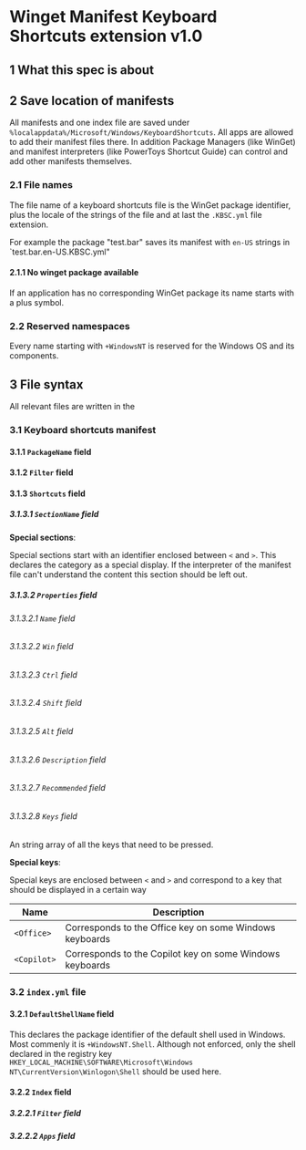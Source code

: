# Winget Manifest Keyboard Shortcuts extension v1.0

## 1 What this spec is about

## 2 Save location of manifests

All manifests and one index file are saved under `%localappdata%/Microsoft/Windows/KeyboardShortcuts`. All apps are allowed to add their manifest files there. In addition Package Managers (like WinGet) and manifest interpreters (like PowerToys Shortcut Guide) can control and add other manifests themselves.

### 2.1 File names

The file name of a keyboard shortcuts file is the WinGet package identifier, plus the locale of the strings of the file and at last the `.KBSC.yml` file extension.

For example the package "test.bar" saves its manifest with `en-US` strings in `test.bar.en-US.KBSC.yml"

#### 2.1.1 No winget package available

If an application has no corresponding WinGet package its name starts with a plus symbol.

### 2.2 Reserved namespaces

Every name starting with `+WindowsNT` is reserved for the Windows OS and its components.

## 3 File syntax

All relevant files are written in the 

### 3.1 Keyboard shortcuts manifest

#### 3.1.1 `PackageName` field

#### 3.1.2 `Filter` field

#### 3.1.3 `Shortcuts` field

##### 3.1.3.1 `SectionName` field

**Special sections**:

Special sections start with an identifier enclosed between `<` and `>`. This declares the category as a special display. If the interpreter of the manifest file can't understand the content this section should be left out.

##### 3.1.3.2 `Properties` field

###### 3.1.3.2.1 `Name` field

###### 3.1.3.2.2 `Win` field

###### 3.1.3.2.3 `Ctrl` field

###### 3.1.3.2.4 `Shift` field

###### 3.1.3.2.5 `Alt` field

###### 3.1.3.2.6 `Description` field

###### 3.1.3.2.7 `Recommended` field

###### 3.1.3.2.8 `Keys` field

An string array of all the keys that need to be pressed.

**Special keys**:

Special keys are enclosed between `<` and `>` and correspond to a key that should be displayed in a certain way

|Name|Description|
|----|-----------|
|`<Office>`| Corresponds to the Office key on some Windows keyboards |
|`<Copilot>`| Corresponds to the Copilot key on some Windows keyboards |

### 3.2 `index.yml` file

#### 3.2.1 `DefaultShellName` field

This declares the package identifier of the default shell used in Windows. Most commenly it is `+WindowsNT.Shell`. Although not enforced, only the shell declared in the registry key `HKEY_LOCAL_MACHINE\SOFTWARE\Microsoft\Windows NT\CurrentVersion\Winlogon\Shell` should be used here.

#### 3.2.2 `Index` field

##### 3.2.2.1 `Filter` field

##### 3.2.2.2 `Apps` field

